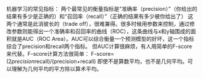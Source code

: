 
机器学习的常见指标：
两个最常见的衡量指标是“准确率（precision）”（你给出的结果有多少是正确的）和“召回率（recall）”（正确的结果有多少被你给出了）
这两个通常是此消彼长的（trade off），很难兼得。很多时候用参数来控制，通过修改参数则能得出一个准确率和召回率的曲线（ROC），这条曲线与x和y轴围成的面积就是AUC（ROC Area）。AUC可以综合衡量一个预测模型的好坏，这一个指标综合了precision和recall两个指标。
但AUC计算很麻烦，有人用简单的F-score来代替。F-score计算方法很简单：
F-score=(2*precision*recall)/(precision+recall)
即使不是算数平均，也不是几何平均。可以理解为几何平均的平方除以算术平均。

